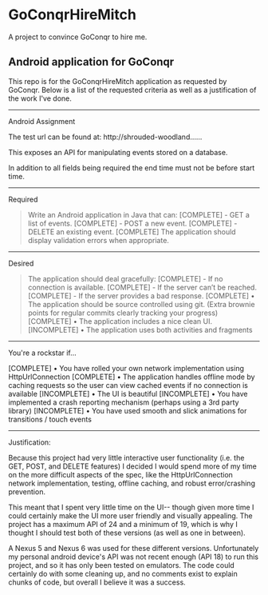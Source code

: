 # GoConqrHireMitch
A project to convince GoConqr to hire me.

Android application for GoConqr
-------------

This repo is for the GoConqrHireMitch application as requested by GoConqr. 
Below is a list of the requested criteria as well as a justification of the work I've done.

-------------
Android Assignment

The test url can be found at:
http://shrouded-woodland......

This exposes an API for manipulating events stored on a database.

In addition to all fields being required the end time must not be before start time.

------
Required

> Write an Android application in Java that can:
[COMPLETE] - GET a list of events.
[COMPLETE] - POST a new event.
[COMPLETE] - DELETE an existing event.
[COMPLETE] The application should display validation errors when appropriate.

------
Desired

> The application should deal gracefully:
[COMPLETE] - If no connection is available.
[COMPLETE] -  If the server can’t be reached.
[COMPLETE] - If the server provides a bad response.
[COMPLETE] • The application should be source controlled using git. (Extra brownie points for regular commits clearly tracking your progress)
[COMPLETE] • The application includes a nice clean UI.
[INCOMPLETE] • The application uses both activities and fragments

------
You're a rockstar if...

[COMPLETE] • You have rolled your own network implementation using HttpUrlConnection
[COMPLETE] • The application handles offline mode by caching requests so the user can view cached events if no connection is available
[INCOMPLETE] • The UI is beautiful
[INCOMPLETE] • You have implemented a crash reporting mechanism (perhaps using a 3rd party library)
[INCOMPLETE] • You have used smooth and slick animations for transitions / touch events

-------------
Justification:

Because this project had very little interactive user functionality (i.e. the GET, POST, and DELETE features) I decided I would spend more of my time on the more difficult aspects of the spec, like the HttpUrlConnection network implementation, testing, offline caching, and robust error/crashing prevention. 

This meant that I spent very little time on the UI-- though given more time I could certainly make the UI more user friendly and visually appealing. The project has a maximum API of 24 and a minimum of 19, which is why I thought I should test both of these versions (as well as one in between). 

A Nexus 5 and Nexus 6 was used for these different versions. Unfortunately my personal android device's API was not recent enough (API 18) to run this project, and so it has only been tested on emulators. The code could certainly do with some cleaning up, and no comments exist to explain chunks of code, but overall I believe it was a success.
